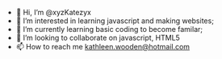 - 👋 Hi, I’m @xyzKatezyx
- 👀 I’m interested in learning javascript and making websites;
- 🌱 I’m currently learning basic coding to become familar; 
- 💞️ I’m looking to collaborate on javascript, HTML5
- 📫 How to reach me kathleen.wooden@hotmail.com

<!---
xyzKatezyx/xyzKatezyx is a ✨ special ✨ repository because its `README.md` (this file) appears on your GitHub profile.
You can click the Preview link to take a look at your changes.
--->
